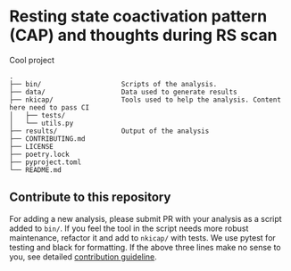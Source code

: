 # Resting state coactivation pattern (CAP) and thoughts during RS scan
Cool project

```
.
├── bin/                    Scripts of the analysis.
├── data/                   Data used to generate results
├── nkicap/                 Tools used to help the analysis. Content here need to pass CI
│   ├── tests/
│   └── utils.py
├── results/                Output of the analysis
├── CONTRIBUTING.md
├── LICENSE
├── poetry.lock
├── pyproject.toml
└── README.md
```


## Contribute to this repository
For adding a new analysis, please submit PR with your analysis as a script added to `bin/`.
If you feel the tool in the script needs more robust maintenance, refactor it and add to `nkicap/` with tests.
We use pytest for testing and black for formatting.
If the above three lines make no sense to you, see detailed [contribution guideline](CONTRIBUTING.md).
